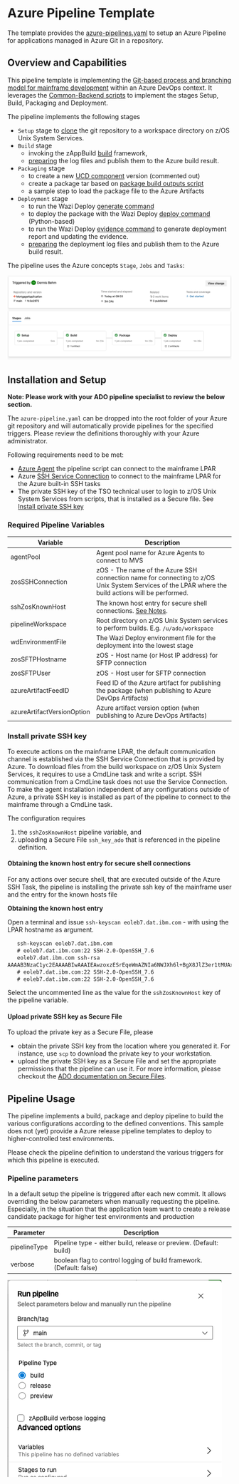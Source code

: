 # Azure Pipeline Template

The template provides the [azure-pipelines.yaml](azure-pipelines.yml) to setup an Azure Pipeline for applications managed in Azure Git in a repository.

## Overview and Capabilities

This pipeline template is implementing the [Git-based process and branching model for mainframe development](https://ibm.github.io/z-devops-acceleration-program/docs/git-branching-model-for-mainframe-dev) within an Azure DevOps context. It leverages the [Common-Backend scripts](../Common-Backend-Scripts/) to implement the stages Setup, Build, Packaging and Deployment. 

The pipeline implements the following stages

* `Setup` stage to [clone](../Common-Backend-Scripts/README.md#41---gitclonesh) the git repository to a workspace directory on z/OS Unix System Services. 
* `Build` stage 
  * invoking the zAppBuild [build](../Common-Backend-Scripts/README.md#42---dbbbuildsh) framework,
  * [preparing](../Common-Backend-Scripts/README.md#49---preparelogssh) the log files and publish them to the Azure build result.
* `Packaging` stage
  * to create a new [UCD component](../Common-Backend-Scripts/README.md#45---ucdpackagingsh) version (commented out)
  * create a package tar based on [package build outputs script](../Common-Backend-Scripts/README.md#44---packagebuildoutputssh)
  * a sample step to load the package file to the Azure Artifacts
* `Deployment` stage
  * to run the Wazi Deploy [generate command](../Common-Backend-Scripts/README.md#47---wazideploy-generatesh)
  * to deploy the package with the Wazi Deploy [deploy command](../Common-Backend-Scripts/README.md#48---wazideploy-deploysh) (Python-based)
  * to run the Wazi Deploy [evidence command](../Common-Backend-Scripts/README.md#49---wazideploy-evidencesh) to generate deployment report and updating the evidence.
  * [preparing](../Common-Backend-Scripts/README.md#49---preparelogssh) the deployment log files and publish them to the Azure build result.


The pipeline uses the Azure concepts `Stage`, `Jobs` and `Tasks`:

![](images/ado_pipelineOverview.png)

## Installation and Setup

**Note: Please work with your ADO pipeline specialist to review the below section.**

The `azure-pipeline.yaml` can be dropped into the root folder of your Azure git repository and will automatically provide pipelines for the specified triggers. Please review the definitions thoroughly with your Azure administrator. 

Following requirements need to be met:
* [Azure Agent](https://learn.microsoft.com/en-us/azure/devops/pipelines/agents/agents?view=azure-devops) the pipeline script can connect to the mainframe LPAR
* Azure [SSH Service Connection](https://learn.microsoft.com/en-us/azure/devops/pipelines/library/service-endpoints?view=azure-devops&tabs=yaml#ssh-service-connection) to connect to the mainframe LPAR for the Azure built-in SSH tasks
* The private SSH key of the TSO technical user to login to z/OS Unix System Services from scripts, that is installed as a Secure file. See [Install private SSH key](#install-private-ssh-key)

### Required Pipeline Variables

Variable | Description
--- | ---
  agentPool                            | Agent pool name for Azure Agents to connect to MVS
  zosSSHConnection                     | zOS - The name of the Azure SSH connection name for connecting to z/OS Unix System Services of the LPAR where the build actions will be performed.
  sshZosKnownHost                      | The known host entry for secure shell connections. [See Notes](#obtaining-the-known-host-entry-for-secure-shell-connections).
  pipelineWorkspace                    | Root directory on z/OS Unix System services to perform builds. E.g. `/u/ado/workspace`
  wdEnvironmentFile                    | The Wazi Deploy environment file for the deployment into the lowest stage
  zosSFTPHostname                      | zOS - Host name (or Host IP address) for SFTP connection
  zosSFTPUser                          | zOS - Host user for SFTP connection
  azureArtifactFeedID                  | Feed ID of the Azure artifact for publishing the package (when publishing to Azure DevOps Artifacts)
  azureArtifactVersionOption           | Azure artifact version option (when publishing to Azure DevOps Artifacts)

### Install private SSH key

To execute actions on the mainframe LPAR, the default communication channel is established via the SSH Service Connection that is provided by Azure. To download files from the build workspace on z/OS Unix System Services, it requires to use a CmdLine task and write a script. SSH communication from a CmdLine task does not use the Service Connection. To make the agent installation independent of any configurations outside of Azure, a private SSH key is installed as part of the pipeline to connect to the mainframe through a CmdLine task. 

The configuration requires 
1) the `sshZosKnownHost` pipeline variable, and
2) uploading a Secure File `ssh_key_ado` that is referenced in the pipeline definition. 

#### Obtaining the known host entry for secure shell connections

For any actions over secure shell, that are executed outside of the Azure SSH Task, the pipeline is installing the private ssh key of the mainframe user and the entry for the known hosts file

**Obtaining the known host entry**

Open a terminal and issue `ssh-keyscan eoleb7.dat.ibm.com` - with using the LPAR hostname as argument.

 ```
    ssh-keyscan eoleb7.dat.ibm.com          
    # eoleb7.dat.ibm.com:22 SSH-2.0-OpenSSH_7.6
    eoleb7.dat.ibm.com ssh-rsa AAAAB3NzaC1yc2EAAAABIwAAAIEAwzoxzESrEqeWmAZNIa6NWJXh6l+BgX8JlZ3er1tMUAxKBEQ7aBKbCb+64P1m0TbpWhVMEYZBmHhpvAn6N86/4YLWCn8sJmshC9u7bag3dcSorIDO+/el2ochP+Ub4cD/V3DvOxVBsjK+a2nPBDZDbDjI5jdjEDfTC/uXRdQA3Qs=
    # eoleb7.dat.ibm.com:22 SSH-2.0-OpenSSH_7.6
    # eoleb7.dat.ibm.com:22 SSH-2.0-OpenSSH_7.6
```

Select the uncommented line as the value for the `sshZosKnownHost` key of the pipeline variable.

#### Upload private SSH key as Secure File

To upload the private key as a Secure File, please 

* obtain the private SSH key from the location where you generated it. For instance, use `scp` to download the private key to your workstation. 
* upload the private SSH key as a Secure File and set the appropriate permissions that the pipeline can use it. For more information, please checkout the [ADO documentation on Secure Files](https://learn.microsoft.com/en-us/azure/devops/pipelines/library/secure-files?view=azure-devops). 

## Pipeline Usage

The pipeline implements a build, package and deploy pipeline to build the various configurations according to the defined conventions.  This sample does not (yet) provide a Azure release pipeline templates to deploy to higher-controlled test environments.

Please check the pipeline definition to understand the various triggers for which this pipeline is executed. 

### Pipeline parameters 

In a default setup the pipeline is triggered after each new commit. It allows overriding the below parameters when manually requesting the pipeline. Especially, in the situation that the application team want to create a release candidate package for higher test environments and production 

Parameter | Description
--- | ---
pipelineType     | Pipeline type - either build, release or preview. (Default: build)
verbose          | boolean flag to control logging of build framework. (Default: false) 

![](images/ado_requestPipeline.png)